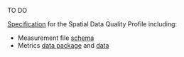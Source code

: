 TO DO

[Specification](quality-profile.md) for the Spatial Data Quality Profile including:

- Measurement file [schema](/measures/tableschema.json)
- Metrics [data package](/metrics/datapackage.json) and [data](/metrics/metric.csv)
